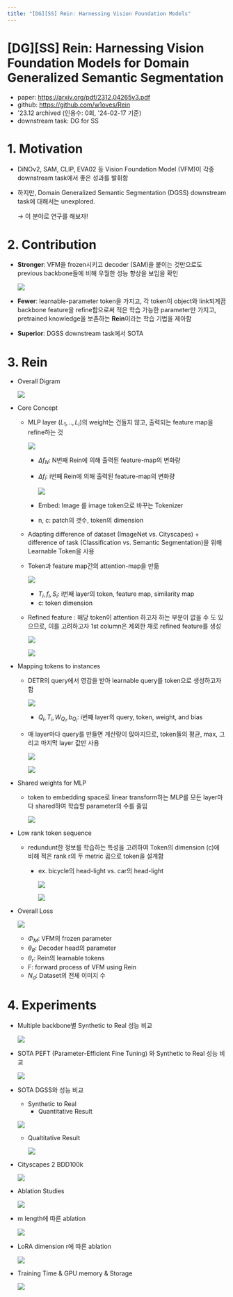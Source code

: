 ```yaml
---
title: "[DG][SS] Rein: Harnessing Vision Foundation Models"
---
```

# [DG][SS] Rein: Harnessing Vision Foundation Models for Domain Generalized Semantic Segmentation

- paper: https://arxiv.org/pdf/2312.04265v3.pdf
- github: https://github.com/w1oves/Rein
- '23.12 archived (인용수: 0회, '24-02-17 기준)
- downstream task: DG for SS

# 1. Motivation

- DiNOv2, SAM, CLIP, EVA02 등 Vision Foundation Model (VFM)이 각종 downstream task에서 좋은 성과를 발휘함

- 하지만, Domain Generalized Semantic Segmentation (DGSS) downstream task에 대해서는 unexplored. 

  $\to$ 이 분야로 연구를 해보자!

# 2. Contribution

- **Stronger**:  VFM을 frozen시키고 decoder (SAM)을 붙이는 것만으로도 previous backbone들에 비해 우월한 성능 향상을 보임을 확인

  ![](../images/2024-02-17/%EC%8A%A4%ED%81%AC%EB%A6%B0%EC%83%B7%202024-02-17%2020-23-20.png)

- **Fewer**: learnable-parameter token을 가지고, 각 token이 object와 link되게끔 backbone feature을 refine함으로써 적은 학습 가능한 parameter만 가지고, pretrained knowledge을 보존하는 **Rein**이라는 학습 기법을 제아함
- **Superior**: DGSS downstream task에서 SOTA

# 3. Rein

- Overall Digram

  ![](../images/2024-02-17/%EC%8A%A4%ED%81%AC%EB%A6%B0%EC%83%B7%202024-02-17%2020-25-53.png)

- Core Concept

  - MLP layer ($L_1, .. , L_i$)의 weight는 건들지 않고, 출력되는 feature map을 refine하는 것

    ![](../images/2024-02-17/%EC%8A%A4%ED%81%AC%EB%A6%B0%EC%83%B7%202024-02-17%2020-29-22.png)

    - $\Delta f_N$: N번째 Rein에 의해 출력된 feature-map의 변화량

    - $\Delta f_i$: i번째 Rein에 의해 출력된 feature-map의 변화량

      ![](../images/2024-02-17/%EC%8A%A4%ED%81%AC%EB%A6%B0%EC%83%B7%202024-02-17%2020-31-01.png)

    - Embed: Image 를 image token으로 바꾸는 Tokenizer

    - n, c: patch의 갯수, token의 dimension

  - Adapting difference of dataset (ImageNet vs. Cityscapes) + difference of task (Classification vs. Semantic Segmentation)을 위해 Learnable Token을 사용

  - Token과 feature map간의 attention-map을 만듦

    ![](../images/2024-02-17/%EC%8A%A4%ED%81%AC%EB%A6%B0%EC%83%B7%202024-02-17%2021-16-12.png)

    - $T_i, f_i, S_i$: i번째 layer의 token, feature map, similarity map
    - c: token dimension

  - Refined feature : 해당 token이 attention 하고자 하는 부분이 없을 수 도 있으므로, 이를 고려하고자 1st column은 제외한 채로 refined feature를 생성

    ![](../images/2024-02-17/%EC%8A%A4%ED%81%AC%EB%A6%B0%EC%83%B7%202024-02-17%2021-18-06.png)

    ![](../images/2024-02-17/%EC%8A%A4%ED%81%AC%EB%A6%B0%EC%83%B7%202024-02-17%2021-17-05.png)

- Mapping tokens to instances

  - DETR의 query에서 영감을 받아 learnable query를 token으로 생성하고자 함

    ![](../images/2024-02-17/%EC%8A%A4%ED%81%AC%EB%A6%B0%EC%83%B7%202024-02-17%2021-20-07.png)

    - $Q_i, T_i, W_{Q_i}, b_{Q_i}$: i번째 layer의 query, token, weight, and bias

  - 매 layer마다 query를 만들면 계산량이 많아지므로, token들의 평균, max, 그리고 마지막 layer 값만 사용

    ![](../images/2024-02-17/%EC%8A%A4%ED%81%AC%EB%A6%B0%EC%83%B7%202024-02-17%2021-21-16.png)

    ![](../images/2024-02-17/%EC%8A%A4%ED%81%AC%EB%A6%B0%EC%83%B7%202024-02-17%2021-21-26.png)

- Shared weights for MLP

  - token to embedding space로 linear transform하는 MLP를 모든 layer마다 shared하여 학습할 parameter의 수를 줄임

    ![](../images/2024-02-17/%EC%8A%A4%ED%81%AC%EB%A6%B0%EC%83%B7%202024-02-17%2021-23-22.png)



- Low rank token sequence

  - redundunt한 정보를 학습하는 특성을 고려하여 Token의 dimension (c)에 비해 적은 rank r의 두 metric 곱으로 token을 설계함

    - ex. bicycle의 head-light vs. car의 head-light

      ![](../images/2024-02-17/%EC%8A%A4%ED%81%AC%EB%A6%B0%EC%83%B7%202024-02-17%2021-26-25.png)

      ![](../images/2024-02-17/%EC%8A%A4%ED%81%AC%EB%A6%B0%EC%83%B7%202024-02-17%2021-26-36.png)

- Overall Loss

  ![](../images/2024-02-17/%EC%8A%A4%ED%81%AC%EB%A6%B0%EC%83%B7%202024-02-17%2021-27-15.png)

  - $\Phi_M$: VFM의 frozen parameter
  - $\theta_R$: Decoder head의 parameter
  - $\theta_r$: Rein의 learnable tokens
  - F: forward process of VFM using Rein
  - $N_d$: Dataset의 전체 이미지 수

# 4. Experiments

- Multiple backbone별 Synthetic to Real 성능 비교

  ![](../images/2024-02-17/%EC%8A%A4%ED%81%AC%EB%A6%B0%EC%83%B7%202024-02-17%2021-30-26.png)

- SOTA PEFT (Parameter-Efficient Fine Tuning) 와 Synthetic to Real 성능 비교

  ![](../images/2024-02-17/%EC%8A%A4%ED%81%AC%EB%A6%B0%EC%83%B7%202024-02-17%2021-32-27.png)

- SOTA DGSS와 성능 비교

  - Synthetic to Real
    - Quantitative Result

  ![](../images/2024-02-17/%EC%8A%A4%ED%81%AC%EB%A6%B0%EC%83%B7%202024-02-17%2021-32-45.png)

  - Qualtitative Result

    ![](../images/2024-02-17/%EC%8A%A4%ED%81%AC%EB%A6%B0%EC%83%B7%202024-02-17%2021-35-57.png)

- Cityscapes 2 BDD100k 

  ![](../images/2024-02-17/%EC%8A%A4%ED%81%AC%EB%A6%B0%EC%83%B7%202024-02-17%2021-33-09.png)

- Ablation Studies

  ![](../images/2024-02-17/%EC%8A%A4%ED%81%AC%EB%A6%B0%EC%83%B7%202024-02-17%2021-33-40.png)

- m length에 따른 ablation

  ![](../images/2024-02-17/%EC%8A%A4%ED%81%AC%EB%A6%B0%EC%83%B7%202024-02-17%2021-37-01.png)

- LoRA dimension r에 따른 ablation

  ![](../images/2024-02-17/%EC%8A%A4%ED%81%AC%EB%A6%B0%EC%83%B7%202024-02-17%2021-37-33.png)

- Training Time & GPU memory & Storage

  ![](../images/2024-02-17/%EC%8A%A4%ED%81%AC%EB%A6%B0%EC%83%B7%202024-02-17%2021-37-51.png)
